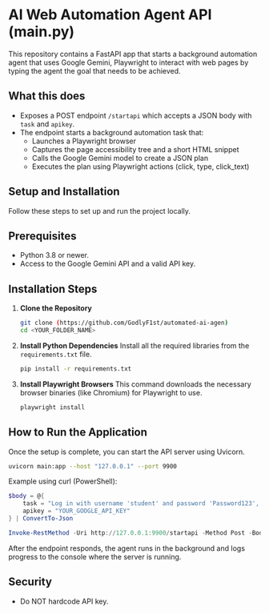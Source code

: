 # AI Web Automation Agent API (main.py)

This repository contains a FastAPI app that starts a background automation agent that uses Google Gemini, Playwright to interact with web pages by typing the agent the goal that needs to be achieved.

## What this does
- Exposes a POST endpoint `/startapi` which accepts a JSON body with `task` and `apikey`.
- The endpoint starts a background automation task that:
  - Launches a Playwright browser
  - Captures the page accessibility tree and a short HTML snippet
  - Calls the Google Gemini model to create a JSON plan
  - Executes the plan using Playwright actions (click, type, click_text)

## Setup and Installation

Follow these steps to set up and run the project locally.

## Prerequisites
*   Python 3.8 or newer.
*   Access to the Google Gemini API and a valid API key.

## Installation Steps

1.  **Clone the Repository**
    ```bash
    git clone (https://github.com/GodlyF1st/automated-ai-agen)
    cd <YOUR_FOLDER_NAME>
    ```

2.  **Install Python Dependencies**
    Install all the required libraries from the `requirements.txt` file.
    ```bash
    pip install -r requirements.txt
    ```

3.  **Install Playwright Browsers**
    This command downloads the necessary browser binaries (like Chromium) for Playwright to use.
    ```bash
    playwright install
    ```

## How to Run the Application

Once the setup is complete, you can start the API server using Uvicorn.

```bash
uvicorn main:app --host "127.0.0.1" --port 9900
```

Example using curl (PowerShell):

```powershell
$body = @{
    task = "Log in with username 'student' and password 'Password123', and then log out."
    apikey = "YOUR_GOOGLE_API_KEY"
} | ConvertTo-Json

Invoke-RestMethod -Uri http://127.0.0.1:9900/startapi -Method Post -Body $body -ContentType 'application/json'
```

After the endpoint responds, the agent runs in the background and logs progress to the console where the server is running.

## Security
- Do NOT hardcode API key.
